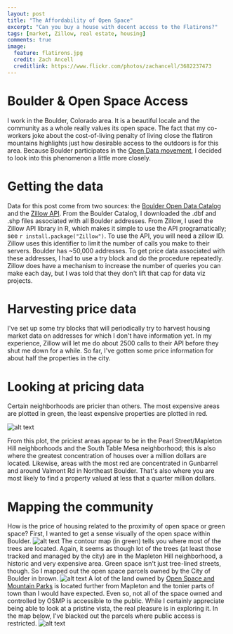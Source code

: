 ```yaml
---
layout: post
title: "The Affordability of Open Space"
excerpt: "Can you buy a house with decent access to the Flatirons?"
tags: [market, Zillow, real estate, housing]
comments: true
image:
  feature: flatirons.jpg
  credit: Zach Ancell
  creditlink: https://www.flickr.com/photos/zachancell/3682237473
---
```


# Boulder & Open Space Access
I work in the Boulder, Colorado area. It is a beautiful locale and the community as a whole really values its open space. The fact that my co-workers joke about the cost-of-living penalty of living close the flatiron mountains highlights just how desirable access to the outdoors is for this area. Because Boulder participates in the [Open Data movement](https://bouldercolorado.gov/open-data), I decided to look into this phenomenon a little more closely. 

# Getting the data
Data for this post come from two sources: the [Boulder Open Data Catalog](https://bouldercolorado.gov/open-data/boulder-addresses/) and the [Zillow API](http://www.zillow.com/howto/api/GetZestimate.htm). From the Boulder Catalog, I downloaded the .dbf and .shp files associated with all Boulder addresses. From Zillow, I used the Zillow API library in R, which makes it simple to use the API programatically; see `r install.package("Zillow")`. To use the API, you will need a zillow ID. Zillow uses this identifier to limit the number of calls you make to their servers. Boulder has ~50,000 addresses. To get price data associated with these addresses, I had to use a try block and do the procedure repeatedly. Zillow does have a mechanism to increase the number of queries you can make each day, but I was told that they don't lift that cap for data viz projects. 

# Harvesting price data
I've set up some try blocks that will periodically try to harvest housing market data on addresses for which I don't have information yet. In my experience, Zillow will let me do about 2500 calls to their API before they shut me down for a while. So far, I've gotten some price information for about half the properties in the city.

# Looking at pricing data
Certain neighborhoods are pricier than others. The most expensive areas are plotted in green, the least expensive properties are plotted in red. 

![alt text](//klevan.github.io/images/rfigs/boulderOpenDataMap1.jpeg "neighborhood pricing")

From this plot, the priciest areas appear to be in the Pearl Street/Mapleton Hill neighborhoods and the South Table Mesa neighborhood; this is also where the greatest concentration of houses over a million dollars are located. Likewise, areas with the most red are concentrated in Gunbarrel and around Valmont Rd in Northeast Boulder. That's also where you are most likely to find a property valued at less that a quarter million dollars.

# Mapping the community
How is the price of housing related to the proximity of open space or green space? First, I wanted to get a sense visually of the open space within Boulder.
![alt text](//klevan.github.io/images/rfigs/boulderOpenDataMap2.jpeg "where are the trees?")
The contour map (in green) tells you where most of the trees are located. Again, it seems as though lot of the trees (at least those tracked and managed by the city) are in the Mapleton Hill neighborhood, a historic and very expensive area.
Green space isn't just tree-lined streets, though. So I mapped out the open space parcels owned by the City of Boulder in brown.
![alt text](//klevan.github.io/images/rfigs/boulderOpenDataMap3.jpeg "trees and open space")
A lot of the land owned by [Open Space and Mountain Parks](https://bouldercolorado.gov/osmp) is located further from Mapleton and the tonier parts of town than I would have expected. Even so, not all of the space owned and controlled by OSMP is accessible to the public. While I certainly appreciate being able to look at a pristine vista, the real pleasure is in exploring it. In the map below, I've blacked out the parcels where public access is restricted.
![alt text](//klevan.github.io/images/rfigs/boulderOpenDataMap4.jpeg "trees and accessible open space")